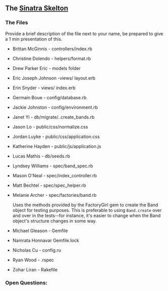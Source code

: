## The  [Sinatra Skelton](../../../sinatra-skeleton-mvc)

### The Files
Provide a brief description of the file next to your name, be prepared to give a 1 min presentation of this.

* Brittan McGinnis - controllers/index.rb
* Christine Dolendo - helpers/format.rb
* Drew Parker Eric - models folder
* Eric Joseph Johnson -views/ layout.erb
* Erin Snyder - views/ index.erb
* Germain Boue - config/database.rb
* Jackie Johnston - config/environment.rb
* Janet Yi - db/migrate/..create_bands.rb
* Jason Lo - public/css/normalize.css
* Jordan Luyke - public/css/application.css
* Katherine Hayden - public/js/application.js
* Lucas Mathis - db/seeds.rb
* Lyndsey Williams - spec/band_spec.rb
* Mason O'Neal - spec/index_controller.rb
* Matt Bechtel - spec/spec_helper.rb

* Melanie Archer - spec/factories/band.rb

  Uses the methods provided by the FactoryGirl gem to create 
  the Band object for testing purposes. This is preferable to using `Band.create`
  over and over in the tests--for instance, it's easier to change when the Band object's 
  structure changes in some way.

* Michael Gleason - Gemfile
* Namrata Honnavar Gemfile.lock
* Nicholas Cu - config.ru
* Ryan Wood - .rspec
* Zohar Liran - Rakefile

### Open Questions:


